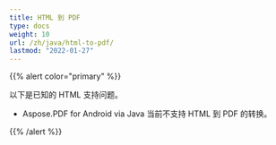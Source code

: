 ```yaml
---
title: HTML 到 PDF
type: docs
weight: 10
url: /zh/java/html-to-pdf/
lastmod: "2022-01-27"
---
```


{{% alert color="primary" %}}

以下是已知的 HTML 支持问题。

- Aspose.PDF for Android via Java 当前不支持 HTML 到 PDF 的转换。

{{% /alert %}}